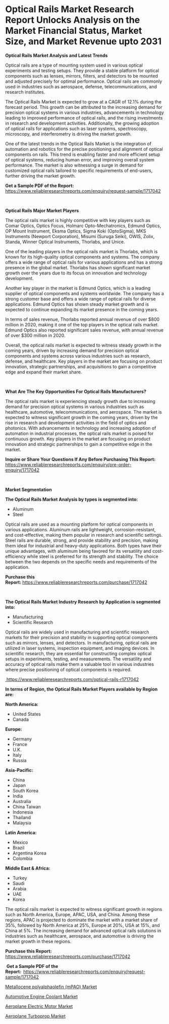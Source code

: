 <p><h1>Optical Rails Market Research Report Unlocks Analysis on the Market Financial Status, Market Size, and Market Revenue upto 2031</h1></p><p><strong>Optical Rails Market Analysis and Latest Trends</strong></p>
<p><p>Optical rails are a type of mounting system used in various optical experiments and testing setups. They provide a stable platform for optical components such as lenses, mirrors, filters, and detectors to be mounted and adjusted precisely for optimal performance. Optical rails are commonly used in industries such as aerospace, defense, telecommunications, and research institutes.</p><p>The Optical Rails Market is expected to grow at a CAGR of 12.1% during the forecast period. This growth can be attributed to the increasing demand for precision optical systems in various industries, advancements in technology leading to improved performance of optical rails, and the rising investments in research and development activities. Additionally, the growing adoption of optical rails for applications such as laser systems, spectroscopy, microscopy, and interferometry is driving the market growth.</p><p>One of the latest trends in the Optical Rails Market is the integration of automation and robotics for the precise positioning and alignment of optical components on rails. This trend is enabling faster and more efficient setup of optical systems, reducing human error, and improving overall system performance. The market is also witnessing a surge in demand for customized optical rails tailored to specific requirements of end-users, further driving the market growth.</p></p>
<p><strong>Get a Sample PDF of the Report:&nbsp;</strong> <a href="https://www.reliableresearchreports.com/enquiry/request-sample/1717042">https://www.reliableresearchreports.com/enquiry/request-sample/1717042</a></p>
<p>&nbsp;</p>
<p><strong>Optical Rails Major Market Players</strong></p>
<p><p>The optical rails market is highly competitive with key players such as Comar Optics, Optics Focus, Holmarc Opto-Mechatronics, Edmund Optics, OP Mount Instrument, Eksma Optics, Sigma Koki (OptoSigma), MKS Instruments (Newport Corporation), Misumi (Suruga Seiki), OWIS, Zolix, Standa, Winner Optical Instruments, Thorlabs, and Unice.</p><p>One of the leading players in the optical rails market is Thorlabs, which is known for its high-quality optical components and systems. The company offers a wide range of optical rails for various applications and has a strong presence in the global market. Thorlabs has shown significant market growth over the years due to its focus on innovation and technology development.</p><p>Another key player in the market is Edmund Optics, which is a leading supplier of optical components and systems worldwide. The company has a strong customer base and offers a wide range of optical rails for diverse applications. Edmund Optics has shown steady market growth and is expected to continue expanding its market presence in the coming years.</p><p>In terms of sales revenue, Thorlabs reported annual revenue of over $800 million in 2020, making it one of the top players in the optical rails market. Edmund Optics also reported significant sales revenue, with annual revenue of over $300 million in 2020.</p><p>Overall, the optical rails market is expected to witness steady growth in the coming years, driven by increasing demand for precision optical components and systems across various industries such as research, defense, and healthcare. Key players in the market are focusing on product innovation, strategic partnerships, and acquisitions to gain a competitive edge and expand their market share.</p></p>
<p>&nbsp;</p>
<p><strong>What Are The Key Opportunities For Optical Rails Manufacturers?</strong></p>
<p><p>The optical rails market is experiencing steady growth due to increasing demand for precision optical systems in various industries such as healthcare, automotive, telecommunications, and aerospace. The market is expected to witness significant growth in the coming years, driven by the rise in research and development activities in the field of optics and photonics. With advancements in technology and increasing adoption of automation in industrial processes, the optical rails market is poised for continuous growth. Key players in the market are focusing on product innovation and strategic partnerships to gain a competitive edge in the market.</p></p>
<p><strong>Inquire or Share Your Questions If Any Before Purchasing This Report:</strong> <a href="https://www.reliableresearchreports.com/enquiry/pre-order-enquiry/1717042">https://www.reliableresearchreports.com/enquiry/pre-order-enquiry/1717042</a></p>
<p>&nbsp;</p>
<p><strong>Market Segmentation</strong></p>
<p><strong>The Optical Rails Market Analysis by types is segmented into:</strong></p>
<p><ul><li>Aluminum</li><li>Steel</li></ul></p>
<p><p>Optical rails are used as a mounting platform for optical components in various applications. Aluminum rails are lightweight, corrosion-resistant, and cost-effective, making them popular in research and scientific settings. Steel rails are durable, strong, and provide stability and precision, making them ideal for industrial and heavy-duty applications. Both types have their unique advantages, with aluminum being favored for its versatility and cost-efficiency while steel is preferred for its strength and stability. The choice between the two depends on the specific needs and requirements of the application.</p></p>
<p><strong>Purchase this Report:&nbsp;</strong><a href="https://www.reliableresearchreports.com/purchase/1717042">https://www.reliableresearchreports.com/purchase/1717042</a></p>
<p>&nbsp;</p>
<p><strong>The Optical Rails Market Industry Research by Application is segmented into:</strong></p>
<p><ul><li>Manufacturing</li><li>Scientific Research</li></ul></p>
<p><p>Optical rails are widely used in manufacturing and scientific research markets for their precision and stability in supporting optical components such as mirrors, lenses, and detectors. In manufacturing, optical rails are utilized in laser systems, inspection equipment, and imaging devices. In scientific research, they are essential for constructing complex optical setups in experiments, testing, and measurements. The versatility and accuracy of optical rails make them a valuable tool in various industries where precise positioning of optical components is required.</p></p>
<p><a href="https://www.reliableresearchreports.com/optical-rails-r1717042">&nbsp;https://www.reliableresearchreports.com/optical-rails-r1717042</a></p>
<p><strong>In terms of Region, the Optical Rails Market Players available by Region are:</strong></p>
<p>
    <p> <strong> North America: </strong>
        <ul>
            <li>United States</li>
            <li>Canada</li>
        </ul>
        </p> 
    <p> <strong> Europe: </strong>
        <ul>
            <li>Germany</li>
            <li>France</li>
            <li>U.K.</li>
            <li>Italy</li>
            <li>Russia</li>
        </ul>
        </p> 
    <p> <strong> Asia-Pacific: </strong>
        <ul>
            <li>China</li>
            <li>Japan</li>
            <li>South Korea</li>
            <li>India</li>
            <li>Australia</li>
            <li>China Taiwan</li>
            <li>Indonesia</li>
            <li>Thailand</li>
            <li>Malaysia</li>
        </ul>
        </p> 
    <p> <strong> Latin America: </strong>
        <ul>
            <li>Mexico</li>
            <li>Brazil</li>
            <li>Argentina Korea</li>
            <li>Colombia</li>
        </ul>
        </p> 
    <p> <strong> Middle East & Africa: </strong>
        <ul>
            <li>Turkey</li>
            <li>Saudi</li>
            <li>Arabia</li>
            <li>UAE</li>
            <li>Korea</li>
        </ul>
    </p>
    </p>
<p><p>The optical rails market is expected to witness significant growth in regions such as North America, Europe, APAC, USA, and China. Among these regions, APAC is projected to dominate the market with a market share of 35%, followed by North America at 25%, Europe at 20%, USA at 15%, and China at 5%. The increasing demand for advanced optical rails solutions in industries such as healthcare, aerospace, and automotive is driving the market growth in these regions.</p></p>
<p><strong>Purchase this Report: </strong><a href="https://www.reliableresearchreports.com/purchase/1717042">https://www.reliableresearchreports.com/purchase/1717042</a></p>
<p>&nbsp;<strong>Get a Sample PDF of the Report:&nbsp;&nbsp;</strong><a href="https://www.reliableresearchreports.com/enquiry/request-sample/1717042">https://www.reliableresearchreports.com/enquiry/request-sample/1717042</a></p>
<p><strong></strong></p>
<p><p><a href="https://medium.com/@orinschowalter/insights-into-the-metallocene-polyalphaolefin-mpao-market-size-which-is-expanding-with-a-11-6-02ca0c00b6ef">Metallocene polyalphaolefin (mPAO) Market</a></p><p><a href="https://medium.com/@daleaams71/automotive-engine-coolant-industry-analysis-report-its-market-size-share-trends-by-application-4a64e65292a0">Automotive Engine Coolant Market</a></p><p><a href="https://github.com/lbird53714/Market-Research-Report-List-5/blob/main/aeroplane-electric-motor-market.md">Aeroplane Electric Motor Market</a></p><p><a href="https://github.com/ohumlzho95/Market-Research-Report-List-1/blob/main/aeroplane-turboprop-market.md">Aeroplane Turboprop Market</a></p></p>
